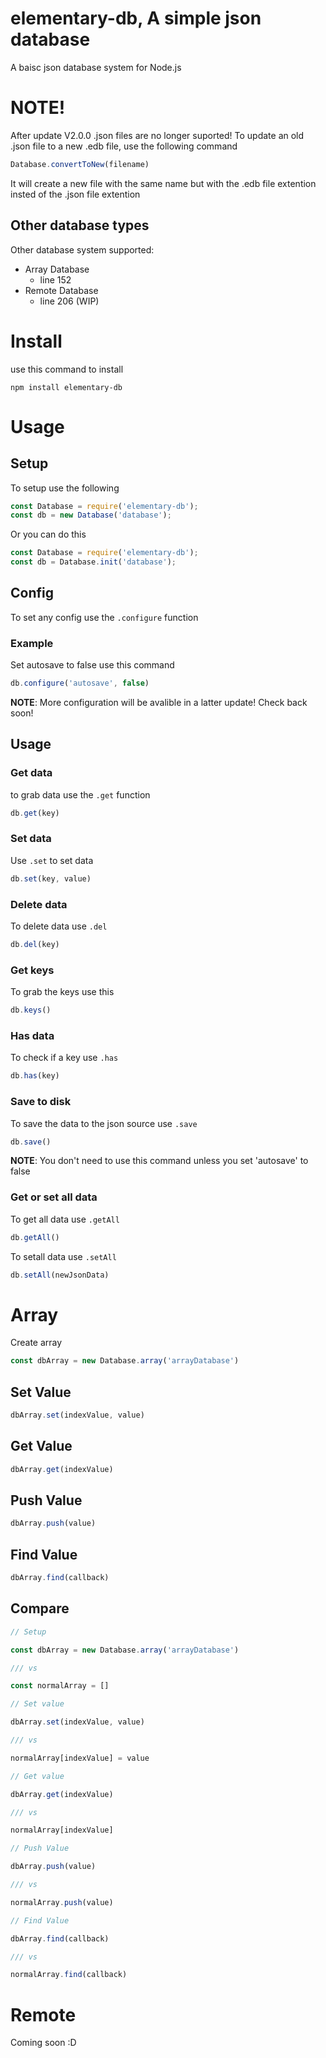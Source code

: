 # elementary-db, A simple json database

A baisc json database system for Node.js

# NOTE!

After update V2.0.0 .json files are no longer suported! To update an old .json file to a new .edb file, use the following command

```js
Database.convertToNew(filename)
```

It will create a new file with the same name but with the .edb file extention insted of the .json file extention

## Other database types

Other database system supported:

 - Array Database
    - line 152
 - Remote Database
    - line 206 (WIP)

# Install

use this command to install

```shell
npm install elementary-db
```

# Usage

## Setup

To setup use the following

```js
const Database = require('elementary-db');
const db = new Database('database');
```

Or you can do this

```js
const Database = require('elementary-db');
const db = Database.init('database');
```

## Config

To set any config use the `.configure` function

### Example

Set autosave to false use this command

```js
db.configure('autosave', false)
```

**NOTE**: More configuration will be avalible in a latter update! Check back soon!

## Usage

### Get data

to grab data use the `.get` function

```js
db.get(key)
```

### Set data

Use `.set` to set data

```js
db.set(key, value)
```

### Delete data

To delete data use `.del`

```js
db.del(key)
```

### Get keys

To grab the keys use this

```js
db.keys()
```

### Has data

To check if a key use `.has`

```js
db.has(key)
```

### Save to disk

To save the data to the json source use `.save`

```js
db.save()
```

**NOTE**: You don't need to use this command unless you set 'autosave' to false

### Get or set all data

To get all data use `.getAll`

```js
db.getAll()
```

To setall data use `.setAll`

```js
db.setAll(newJsonData)
```

# Array 

Create array

```js
const dbArray = new Database.array('arrayDatabase')
```

## Set Value

```js
dbArray.set(indexValue, value)
```

## Get Value

```js
dbArray.get(indexValue)
```

## Push Value

```js
dbArray.push(value)
```

## Find Value

```js
dbArray.find(callback)
```

## Compare

```js
// Setup

const dbArray = new Database.array('arrayDatabase')

/// vs

const normalArray = []

// Set value

dbArray.set(indexValue, value)

/// vs

normalArray[indexValue] = value

// Get value

dbArray.get(indexValue)

/// vs

normalArray[indexValue]

// Push Value

dbArray.push(value)

/// vs

normalArray.push(value)

// Find Value

dbArray.find(callback)

/// vs

normalArray.find(callback)
```

# Remote

Coming soon :D